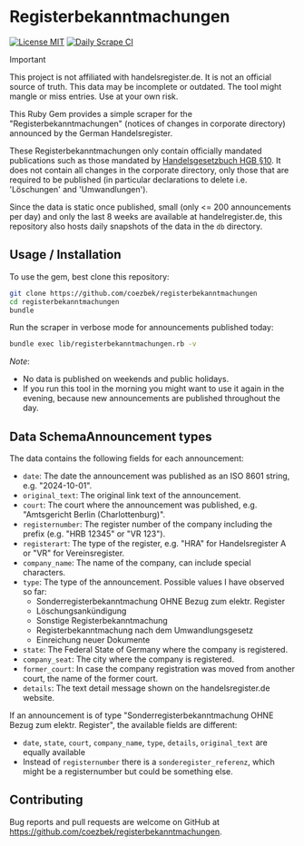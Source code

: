 # Registerbekanntmachungen

[![License MIT](https://img.shields.io/badge/license-MIT-blue.svg)](./LICENSE)
[![Daily Scrape CI](https://github.com/coezbek/registerbekanntmachungen/actions/workflows/daily_scrape.yml/badge.svg)](https://github.com/coezbek/registerbekanntmachungen/actions/workflows/daily_scrape.yml) 

> [!IMPORTANT]
> This project is not affiliated with handelsregister.de. It is not an official source of truth. This data may be incomplete or outdated. The tool might mangle or miss entries. Use at your own risk.

This Ruby Gem provides a simple scraper for the "Registerbekanntmachungen" (notices of changes in corporate directory) announced by the German Handelsregister.

These Registerbekanntmachungen only contain officially mandated publications such as those mandated by [Handelsgesetzbuch HGB §10](https://www.gesetze-im-internet.de/hgb/__10.html). It does not contain all changes in the corporate directory, only those that are required to be published (in particular declarations to delete i.e. 'Löschungen' and 'Umwandlungen'). 

Since the data is static once published, small (only <= 200 announcements per day) and only the last 8 weeks are available at handelregister.de, this repository also hosts daily snapshots of the data in the `db` directory.

## Usage / Installation

To use the gem, best clone this repository:

```bash
git clone https://github.com/coezbek/registerbekanntmachungen
cd registerbekanntmachungen
bundle
```

Run the scraper in verbose mode for announcements published today:

```bash
bundle exec lib/registerbekanntmachungen.rb -v
```

*Note*: 
- No data is published on weekends and public holidays.
- If you run this tool in the morning you might want to use it again in the evening, because new announcements are published throughout the day.

## Data SchemaAnnouncement types

The data contains the following fields for each announcement:

- `date`: The date the announcement was published as an ISO 8601 string, e.g. "2024-10-01".
- `original_text`: The original link text of the announcement.
- `court`: The court where the announcement was published, e.g. "Amtsgericht Berlin (Charlottenburg)".
- `registernumber`: The register number of the company including the prefix (e.g. "HRB 12345" or "VR 123").
- `registerart`: The type of the register, e.g. "HRA" for Handelsregister A or "VR" for Vereinsregister.
- `company_name`: The name of the company, can include special characters.
- `type`: The type of the announcement. Possible values I have observed so far:
  - Sonderregisterbekanntmachung OHNE Bezug zum elektr. Register
  - Löschungsankündigung
  - Sonstige Registerbekanntmachung
  - Registerbekanntmachung nach dem Umwandlungsgesetz
  - Einreichung neuer Dokumente
- `state`: The Federal State of Germany where the company is registered.
- `company_seat`: The city where the company is registered.
- `former_court`: In case the company registration was moved from another court, the name of the former court.
- `details`: The text detail message shown on the handelsregister.de website.

If an announcement is of type "Sonderregisterbekanntmachung OHNE Bezug zum elektr. Register", the available fields are different:

- `date`, `state`, `court`, `company_name`, `type`, `details`, `original_text` are equally available
- Instead of `registernumber` there is a `sonderegister_referenz`, which might be a registernumber but could be something else.

## Contributing

Bug reports and pull requests are welcome on GitHub at https://github.com/coezbek/registerbekanntmachungen.
